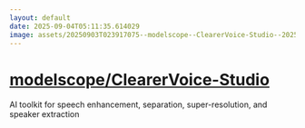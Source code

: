 ```yaml
---
layout: default
date: 2025-09-04T05:11:35.614029
image: assets/20250903T023917075--modelscope--ClearerVoice-Studio--20250903T024911079--cropped.png
---
```


# [modelscope/ClearerVoice-Studio](https://github.com/modelscope/ClearerVoice-Studio)

AI toolkit for speech enhancement, separation, super-resolution, and speaker extraction
